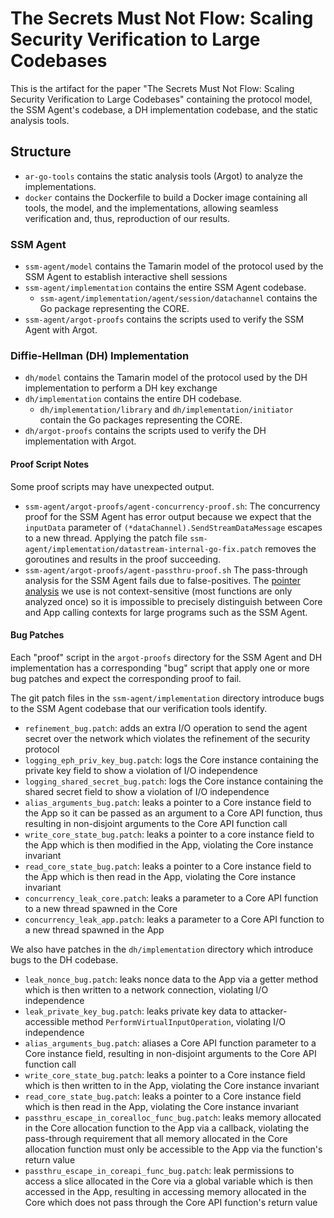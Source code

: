 # The Secrets Must Not Flow: Scaling Security Verification to Large Codebases

This is the artifact for the paper "The Secrets Must Not Flow: Scaling Security Verification to Large Codebases" containing the protocol model, the SSM Agent's codebase, a DH implementation codebase, and the static analysis tools.


## Structure
- `ar-go-tools` contains the static analysis tools (Argot) to analyze the implementations.
- `docker` contains the Dockerfile to build a Docker image containing all tools, the model, and the implementations, allowing seamless verification and, thus, reproduction of our results.

### SSM Agent
- `ssm-agent/model` contains the Tamarin model of the protocol used by the SSM Agent to establish interactive shell sessions
- `ssm-agent/implementation` contains the entire SSM Agent codebase.
    - `ssm-agent/implementation/agent/session/datachannel` contains the Go package representing the CORE.
- `ssm-agent/argot-proofs` contains the scripts used to verify the SSM Agent with Argot.

### Diffie-Hellman (DH) Implementation
- `dh/model` contains the Tamarin model of the protocol used by the DH implementation to perform a DH key exchange
- `dh/implementation` contains the entire DH codebase.
    - `dh/implementation/library` and `dh/implementation/initiator` contain the Go packages representing the CORE.
- `dh/argot-proofs` contains the scripts used to verify the DH implementation with Argot.

#### Proof Script Notes
Some proof scripts may have unexpected output.

- `ssm-agent/argot-proofs/agent-concurrency-proof.sh`: The concurrency proof for the SSM Agent has error output because we expect that the `inputData` parameter of `(*dataChannel).SendStreamDataMessage` escapes to a new thread. Applying the patch file `ssm-agent/implementation/datastream-internal-go-fix.patch` removes the goroutines and results in the proof succeeding.
- `ssm-agent/argot-proofs/agent-passthru-proof.sh` The pass-through analysis for the SSM Agent fails due to false-positives. The [pointer analysis](https://pkg.go.dev/golang.org/x/tools/go/pointer) we use is not context-sensitive (most functions are only analyzed once) so it is impossible to precisely distinguish between Core and App calling contexts for large programs such as the SSM Agent.

#### Bug Patches
Each "proof" script in the `argot-proofs` directory for the SSM Agent and DH implementation has a corresponding "bug" script that apply one or more bug patches and expect the corresponding proof to fail.

The git patch files in the `ssm-agent/implementation` directory introduce bugs to the SSM Agent codebase that our verification tools identify.

- `refinement_bug.patch`: adds an extra I/O operation to send the agent secret over the network which violates the refinement of the security protocol
- `logging_eph_priv_key_bug.patch`: logs the Core instance containing the private key field to show a violation of I/O independence
- `logging_shared_secret_bug.patch`: logs the Core instance containing the shared secret field to show a violation of I/O independence
- `alias_arguments_bug.patch`: leaks a pointer to a Core instance field to the App so it can be passed as an argument to a Core API function, thus resulting in non-disjoint arguments to the Core API function call
- `write_core_state_bug.patch`: leaks a pointer to a core instance field to the App which is then modified in the App, violating the Core instance invariant
- `read_core_state_bug.patch`: leaks a pointer to a Core instance field to the App which is then read in the App, violating the Core instance invariant
- `concurrency_leak_core.patch`: leaks a parameter to a Core API function to a new thread spawned in the Core
- `concurrency_leak_app.patch`: leaks a parameter to a Core API function to a new thread spawned in the App

We also have patches in the `dh/implementation` directory which introduce bugs to the DH codebase.

- `leak_nonce_bug.patch`: leaks nonce data to the App via a getter method which is then written to a network connection, violating I/O independence
- `leak_private_key_bug.patch`: leaks private key data to attacker-accessible method `PerformVirtualInputOperation`, violating I/O independence
- `alias_arguments_bug.patch`: aliases a Core API function parameter to a Core instance field, resulting in non-disjoint arguments to the Core API function call
- `write_core_state_bug.patch`: leaks a pointer to a Core instance field which is then written to in the App, violating the Core instance invariant
- `read_core_state_bug.patch`: leaks a pointer to a Core instance field which is then read in the App, violating the Core instance invariant
- `passthru_escape_in_corealloc_func_bug.patch`: leaks memory allocated in the Core allocation function to the App via a callback, violating the pass-through requirement that all memory allocated in the Core allocation function must only be accessible to the App via the function's return value
- `passthru_escape_in_coreapi_func_bug.patch`: leak permissions to access a slice allocated in the Core via a global variable which is then accessed in the App, resulting in accessing memory allocated in the Core which does not pass through the Core API function's return value
